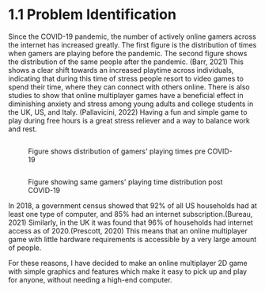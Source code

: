 # 1.1 Problem Identification

Since the COVID-19 pandemic, the number of actively online gamers across the internet has increased greatly. The first figure is the distribution of times when gamers are playing before the pandemic. The second figure shows the distribution of the same people after the pandemic. (Barr, 2021) This shows a clear shift towards an increased playtime across individuals, indicating that during this time of stress people resort to video games to spend their time, where they can connect with others online. There is also studies to show that online multiplayer games have a beneficial effect in diminishing anxiety and stress among young adults and college students in the UK, US, and Italy. (Pallavicini, 2022) Having a fun and simple game to play during free hours is a great stress reliever and a way to balance work and rest.



<figure><img src="https://journals.sagepub.com/cms/10.1177/15554120211017036/asset/images/large/10.1177_15554120211017036-fig4.jpeg" alt=""><figcaption><p>Figure shows distribution of gamers' playing times pre COVID-19</p></figcaption></figure>

<figure><img src="https://journals.sagepub.com/cms/10.1177/15554120211017036/asset/images/large/10.1177_15554120211017036-fig5.jpeg" alt=""><figcaption><p>Figure showing same gamers' playing time distribution post COVID-19</p></figcaption></figure>

In 2018, a government census showed that 92% of all US households had at least one type of computer, and 85% had an internet subscription.(Bureau, 2021) Similarly, in the UK it was found that 96% of households had internet access as of 2020.(Prescott, 2020) This means that an online multiplayer game with little hardware requirements is accessible by a very large amount of people.

For these reasons, I have decided to make an online multiplayer 2D game with simple graphics and features which make it easy to pick up and play for anyone, without needing a high-end computer.

